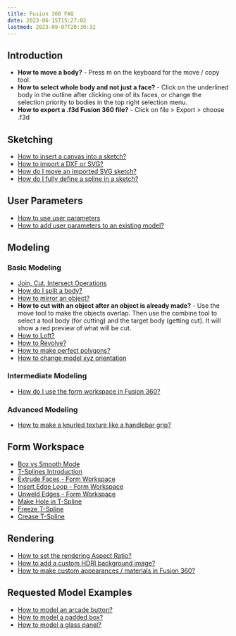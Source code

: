 ```yaml
---
title: Fusion 360 FAQ
date: 2023-06-15T15:27:02
lastmod: 2023-09-07T20:30:32
---
```


## Introduction

- **How to move a body?** - Press m on the keyboard for the move / copy tool.
- **How to select whole body and not just a face?** - Click on the underlined body in the outline after clicking one of its faces, or change the selection priority to bodies in the top right selection menu.
- **How to export a .f3d Fusion 360 file?** - Click on file > Export > choose .f3d

## Sketching

- [How to insert a canvas into a sketch?](https://youtu.be/-3SMfrnWMTE)
- [How to import a DXF or SVG?](https://youtu.be/aMBnke14Wgg)
- [How do I move an imported SVG sketch?](https://youtu.be/PX9jWmmGTfo)
- [How do I fully define a spline in a sketch?](https://youtu.be/ynBl9XJesDs)

## User Parameters

- [How to use user parameters](https://youtu.be/H6W-Og4YyZ8)
- [How to add user parameters to an existing model?](https://youtu.be/sBEHI-N4DAY)

## Modeling

### Basic Modeling

- [Join, Cut, Intersect Operations](https://youtu.be/iLr9d8Gp7Ls)
- [How do I split a body?](https://youtu.be/d4iPXS8g9ms)
- [How to mirror an object?](https://youtu.be/vwCUjtsghdI)
- **How to cut with an object after an object is already made?** - Use the move tool to make the objects overlap. Then use the combine tool to select a tool body (for cutting) and the target body (getting cut). It will show a red preview of what will be cut.
- [How to Loft?](https://youtu.be/VzossdZbGtk)
- [How to Revolve?](https://youtu.be/VzossdZbGtk)
- [How to make perfect polygons?](https://youtu.be/Gpplnrtf3UE)
- [How to change model xyz orientation](https://youtu.be/xHsBKSrwHSg)

### Intermediate Modeling

- [How do I use the form workspace in Fusion 360?](https://youtube.com/playlist?list=PL8G4GiXpgTvL9MrVHLOWikPVFn-NPUWmp)

### Advanced Modeling

- [How to make a knurled texture like a handlebar grip?](https://youtu.be/xHas0R5-6uc)

## Form Workspace

- [Box vs Smooth Mode](https://youtu.be/B--0CElGp7s)
- [T-Splines Introduction](https://youtu.be/8vGrRR_TLEg)
- [Extrude Faces - Form Workspace](https://youtu.be/3YS1EX0rT0Y)
- [Insert Edge Loop - Form Workspace](https://youtu.be/dVTDrUhsN3Y)
- [Unweld Edges - Form Workspace](https://youtu.be/jNAzRU-Dbyg)
- [Make Hole in T-Spline](https://youtu.be/3vat_r_MZ3k)
- [Freeze T-Spline](https://youtu.be/4gbuQ8cRA3I)
- [Crease T-Spline](https://youtu.be/_ijhpIGns-A)

## Rendering

- [How to set the rendering Aspect Ratio?](https://youtu.be/NLr1FG27BGs)
- [How to add a custom HDRI background image?](https://www.youtube.com/MmJL4zjfmic)
- [How to make custom appearances / materials in Fusion 360?](https://www.youtu.be.com/2-k1KDkzIqU)

## Requested Model Examples

- [How to model an arcade button?](https://youtu.be/aIH8ccLzAi4)
- [How to model a padded box?](https://youtu.be/jvBfrFdsiV4)
- [How to model a glass panel?](https://youtu.be/npRZdueFu8M)
